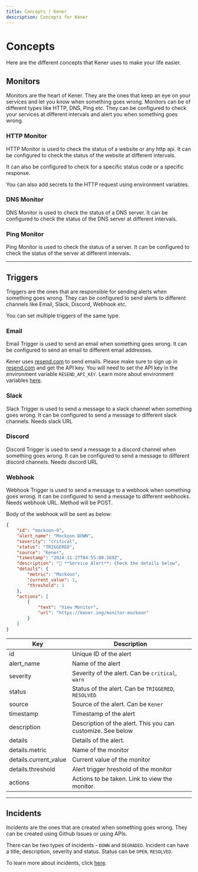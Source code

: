 ```yaml
---
title: Concepts | Kener
description: Concepts for Kener
---
```


# Concepts

Here are the different concepts that Kener uses to make your life easier.

## Monitors

Monitors are the heart of Kener. They are the ones that keep an eye on your services and let you know when something goes wrong. Monitors can be of different types like HTTP, DNS, Ping etc. They can be configured to check your services at different intervals and alert you when something goes wrong.

### HTTP Monitor

HTTP Monitor is used to check the status of a website or any http api. It can be configured to check the status of the website at different intervals.

It can also be configured to check for a specific status code or a specific response.

You can also add secrets to the HTTP request using environment variables.

### DNS Monitor

DNS Monitor is used to check the status of a DNS server. It can be configured to check the status of the DNS server at different intervals.

### Ping Monitor

Ping Monitor is used to check the status of a server. It can be configured to check the status of the server at different intervals.

---

## Triggers

Triggers are the ones that are responsible for sending alerts when something goes wrong. They can be configured to send alerts to different channels like Email, Slack, Discord, Webhook etc.

You can set multiple triggers of the same type.

### Email

Email Trigger is used to send an email when something goes wrong. It can be configured to send an email to different email addresses.

Kener uses [resend.com](https://resend.com) to send emails. Please make sure to sign up in [resend.com](https://resend.com) and get the API key. You will need to set the API key in the environment variable `RESEND_API_KEY`. Learn more about environment variables [here](/docs/environment-vars).

### Slack

Slack Trigger is used to send a message to a slack channel when something goes wrong. It can be configured to send a message to different slack channels. Needs slack URL

### Discord

Discord Trigger is used to send a message to a discord channel when something goes wrong. It can be configured to send a message to different discord channels. Needs discord URL

### Webhook

Webhook Trigger is used to send a message to a webhook when something goes wrong. It can be configured to send a message to different webhooks. Needs webhook URL. Method will be POST.

Body of the webhook will be sent as below:

```json
{
	"id": "mockoon-9",
	"alert_name": "Mockoon DOWN",
	"severity": "critical",
	"status": "TRIGGERED",
	"source": "Kener",
	"timestamp": "2024-11-27T04:55:00.369Z",
	"description": "🚨 **Service Alert**: Check the details below",
	"details": {
		"metric": "Mockoon",
		"current_value": 1,
		"threshold": 1
	},
	"actions": [
		{
			"text": "View Monitor",
			"url": "https://kener.ing/monitor-mockoon"
		}
	]
}
```

| Key                   | Description                                                 |
| --------------------- | ----------------------------------------------------------- |
| id                    | Unique ID of the alert                                      |
| alert_name            | Name of the alert                                           |
| severity              | Severity of the alert. Can be `critical`, `warn`            |
| status                | Status of the alert. Can be `TRIGGERED`, `RESOLVED`         |
| source                | Source of the alert. Can be `Kener`                         |
| timestamp             | Timestamp of the alert                                      |
| description           | Description of the alert. This you can customize. See below |
| details               | Details of the alert.                                       |
| details.metric        | Name of the monitor                                         |
| details.current_value | Current value of the monitor                                |
| details.threshold     | Alert trigger hreshold of the monitor                       |
| actions               | Actions to be taken. Link to view the monitor.              |

---

## Incidents

Incidents are the ones that are created when something goes wrong. They can be created using Github Issues or using APIs.

There can be two types of incidents - `DOWN` and `DEGRADED`. Incident can have a title, description, severity and status. Status can be `OPEN`, `RESOLVED`.

To learn more about incidents, click [here](/docs/aleincident-managementrting).
